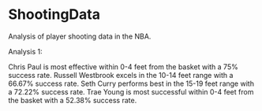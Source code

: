 # ShootingData
Analysis of player shooting data in the NBA. 

Analysis 1:

Chris Paul is most effective within 0-4 feet from the basket with a 75% success rate.
Russell Westbrook excels in the 10-14 feet range with a 66.67% success rate.
Seth Curry performs best in the 15-19 feet range with a 72.22% success rate.
Trae Young is most successful within 0-4 feet from the basket with a 52.38% success rate.
